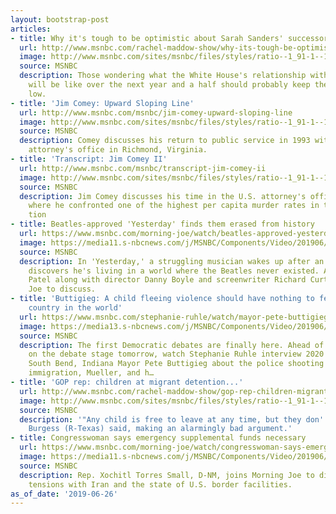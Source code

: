 ```yaml
---
layout: bootstrap-post
articles:
- title: Why it's tough to be optimistic about Sarah Sanders' successor
  url: http://www.msnbc.com/rachel-maddow-show/why-its-tough-be-optimistic-about-sarah-sanders-successor
  image: http://www.msnbc.com/sites/msnbc/files/styles/ratio--1_91-1--1200x630/public/gettyimages-453783992.jpg?itok=y9fHgKcy
  source: MSNBC
  description: Those wondering what the White House's relationship with the press
    will be like over the next year and a half should probably keep their expectations
    low.
- title: 'Jim Comey: Upward Sloping Line'
  url: http://www.msnbc.com/msnbc/jim-comey-upward-sloping-line
  image: http://www.msnbc.com/sites/msnbc/files/styles/ratio--1_91-1--1200x630/public/articles/comey_2.jpg?itok=kQjZSpn-
  source: MSNBC
  description: Comey discusses his return to public service in 1993 with the U.S.
    attorney's office in Richmond, Virginia.
- title: 'Transcript: Jim Comey II'
  url: http://www.msnbc.com/msnbc/transcript-jim-comey-ii
  image: http://www.msnbc.com/sites/msnbc/files/styles/ratio--1_91-1--1200x630/public/articles/comey_2.jpg?itok=kQjZSpn-
  source: MSNBC
  description: Jim Comey discusses his time in the U.S. attorney's office in Richmond,
    where he confronted one of the highest per capita murder rates in the nation.
    tion
- title: Beatles-approved 'Yesterday' finds them erased from history
  url: https://www.msnbc.com/morning-joe/watch/beatles-approved-yesterday-finds-them-erased-from-history-62704709951
  image: https://media11.s-nbcnews.com/j/MSNBC/Components/Video/201906/n_mj_yesterday_190626_1920x1080.nbcnews-fp-1200-630.jpg
  source: MSNBC
  description: In 'Yesterday,' a struggling musician wakes up after an accident and
    discovers he's living in a world where the Beatles never existed. Actor Himesh
    Patel along with director Danny Boyle and screenwriter Richard Curtis join Morning
    Joe to discuss.
- title: 'Buttigieg: A child fleeing violence should have nothing to fear in the greatest
    country in the world'
  url: https://www.msnbc.com/stephanie-ruhle/watch/mayor-pete-buttigieg-on-racism-immigration-mueller-62705221790
  image: https://media13.s-nbcnews.com/j/MSNBC/Components/Video/201906/n_ruhle_buttigieg_190626_1920x1080.nbcnews-fp-1200-630.jpg
  source: MSNBC
  description: The first Democratic debates are finally here. Ahead of his appearance
    on the debate stage tomorrow, watch Stephanie Ruhle interview 2020 contender and
    South Bend, Indiana Mayor Pete Buttigieg about the police shooting in his city,
    immigration, Mueller, and h…
- title: 'GOP rep: children at migrant detention...'
  url: http://www.msnbc.com/rachel-maddow-show/gop-rep-children-migrant-detention-facility-are-free-leave
  image: http://www.msnbc.com/sites/msnbc/files/styles/ratio--1_91-1--1200x630/public/ap800241975046.jpg?itok=OtvdjARB
  source: MSNBC
  description: '"Any child is free to leave at any time, but they don''t," Rep. Michael
    Burgess (R-Texas) said, making an alarmingly bad argument.'
- title: Congresswoman says emergency supplemental funds necessary
  url: https://www.msnbc.com/morning-joe/watch/congresswoman-says-emergency-supplemental-funds-necessary-62703173886
  image: https://media11.s-nbcnews.com/j/MSNBC/Components/Video/201906/n_mj_torres_190626_1920x1080.nbcnews-fp-1200-630.jpg
  source: MSNBC
  description: Rep. Xochitl Torres Small, D-NM, joins Morning Joe to discuss rising
    tensions with Iran and the state of U.S. border facilities.
as_of_date: '2019-06-26'
---
```



